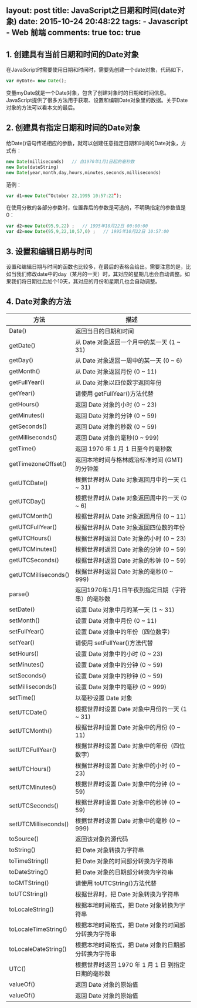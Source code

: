 layout: post
title: JavaScript之日期和时间(date对象)
date: 2015-10-24 20:48:22
tags: 
	- Javascript
	- Web 前端
comments: true
toc: true
---
## 1. 创建具有当前日期和时间的Date对象
在JavaScript时需要使用日期和时间时，需要先创建一个date对象，代码如下，
```javascript
var myDate= new Date();
```
变量myDate就是一个Date对象，包含了创建对象时的日期和时间信息。JavaScript提供了很多方法用于获取、设置和编辑Date对象里的数据。关于Date对象的方法可以看本文的最后。
<!--more-->
## 2. 创建具有指定日期和时间的Date对象
给Date()语句传递相应的参数，就可以创建任意指定日期和时间的Date对象，方式有：
```javascript
new Date(milliseconds)   // 自1970年1月1日起的毫秒数
new Date(dateString)
new Date(year,month,day,hours,minutes,seconds,milliseconds)
```
范例：
```javascript
var d1=new Date(“October 22,1995 10:57:22”);
```
在使用分散的各部分参数时，位置靠后的参数是可选的，不明确指定的参数值是0：
```javascript
var d2=new Date(95,9,22) ;   // 1995年10月22日 00:00:00
var d2=new Date(95,9,22,10,57,0) ;   // 1995年10月22日 10:57:00
```

## 3. 设置和编辑日期与时间

设置和编辑日期与时间的函数也比较多，在最后的表格会给出。需要注意的是，比如当我们修改date中的day（某月的一天）时，其对应的星期几也会自动调整。如果我们将日期往后加个10天，其对应的月份和星期几也会自动调整。

## 4. Date对象的方法



| 方法 | 描述 |
| -----|----|
|  Date() |   返回当日的日期和时间 |   
|  getDate() |   从 Date 对象返回一个月中的某一天 (1 ~ 31) |   
|  getDay() |   从 Date 对象返回一周中的某一天 (0 ~ 6) |   
|  getMonth() |   从 Date 对象返回月份 (0 ~ 11) |   
|  getFullYear() |   从 Date 对象以四位数字返回年份 |   
|  getYear() |   请使用 getFullYear()方法代替 |   
|  getHours() |   返回 Date 对象的小时 (0 ~ 23) |   
|  getMinutes() |   返回 Date 对象的分钟 (0 ~ 59) |   
|  getSeconds() |   返回 Date 对象的秒数 (0 ~ 59) |   
|  getMilliseconds() |   返回 Date 对象的毫秒(0 ~ 999) |   
|  getTime() |   返回 1970 年 1 月 1 日至今的毫秒数 |   
|  getTimezoneOffset() |   返回本地时间与格林威治标准时间 (GMT) 的分钟差 |   
|  getUTCDate() |   根据世界时从 Date 对象返回月中的一天 (1 ~ 31) |   
|  getUTCDay() |   根据世界时从 Date 对象返回周中的一天 (0 ~ 6) |   
|  getUTCMonth() |   根据世界时从 Date 对象返回月份 (0 ~ 11) |   
|  getUTCFullYear() |   根据世界时从 Date 对象返回四位数的年份 |   
|  getUTCHours() |   根据世界时返回 Date 对象的小时 (0 ~ 23) |   
|  getUTCMinutes() |   根据世界时返回 Date 对象的分钟 (0 ~ 59) |   
|  getUTCSeconds() |   根据世界时返回 Date 对象的秒钟 (0 ~ 59) |   
|  getUTCMilliseconds() |   根据世界时返回 Date 对象的毫秒(0 ~ 999) |   
|  parse() |   返回1970年1月1日午夜到指定日期（字符串）的毫秒数 |   
|  setDate() |   设置 Date 对象中月的某一天 (1 ~ 31) |   
|  setMonth() |   设置 Date 对象中月份 (0 ~ 11) |   
|  setFullYear() |   设置 Date 对象中的年份（四位数字） |   
|  setYear() |   请使用 setFullYear()方法代替 |   
|  setHours() |   设置 Date 对象中的小时 (0 ~ 23) |   
|  setMinutes() |   设置 Date 对象中的分钟 (0 ~ 59) |   
|  setSeconds() |   设置 Date 对象中的秒钟 (0 ~ 59) |   
|  setMilliseconds() |   设置 Date 对象中的毫秒 (0 ~ 999) |   
|  setTime() |   以毫秒设置 Date 对象 |   
|  setUTCDate() |   根据世界时设置 Date 对象中月份的一天 (1 ~ 31) |   
|  setUTCMonth() |   根据世界时设置 Date 对象中的月份 (0 ~ 11) |   
|  setUTCFullYear() |   根据世界时设置 Date 对象中的年份（四位数字） |   
|  setUTCHours() |   根据世界时设置 Date 对象中的小时 (0 ~ 23) |   
|  setUTCMinutes() |   根据世界时设置 Date 对象中的分钟 (0 ~ 59) |   
|  setUTCSeconds() |   根据世界时设置 Date 对象中的秒钟 (0 ~ 59) |   
|  setUTCMilliseconds() |   根据世界时设置 Date 对象中的毫秒 (0 ~ 999) |   
|  toSource() |   返回该对象的源代码 |   
|  toString() |   把 Date 对象转换为字符串 |   
|  toTimeString() |   把 Date 对象的时间部分转换为字符串 |   
|  toDateString() |   把 Date 对象的日期部分转换为字符串 |   
|  toGMTString() |   请使用 toUTCString()方法代替 |   
|  toUTCString() |   根据世界时，把 Date 对象转换为字符串 |   
|  toLocaleString() |   根据本地时间格式，把 Date 对象转换为字符串 |   
|  toLocaleTimeString() |   根据本地时间格式，把 Date 对象的时间部分转换为字符串 |   
|  toLocaleDateString() |   根据本地时间格式，把 Date 对象的日期部分转换为字符串 |   
|  UTC() |   根据世界时返回 1970 年 1 月 1 日 到指定日期的毫秒数 |   
|  valueOf() |   返回 Date 对象的原始值 |   
|  valueOf() |   返回 Date 对象的原始值 |    
 
